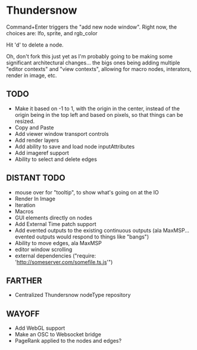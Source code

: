 Thundersnow
===========

Command+Enter triggers the "add new node window". Right now, the choices are: lfo, sprite, and rgb_color

Hit 'd' to delete a node.

Oh, don't fork this just yet as I'm probably going to be making some significant architectural changes... the bigs ones being adding multiple "editor contexts" and "view contexts", allowing for macro nodes, interators, render in image, etc.

TODO
----
* Make it based on -1 to 1, with the origin in the center, instead of the origin being in the top left and based on pixels, so that things can be resized.
* Copy and Paste
* Add viewer window transport controls
* Add render layers
* Add ability to save and load node inputAttributes
* Add imageref support
* Ability to select and delete edges

DISTANT TODO
------------
* mouse over for "tooltip", to show what's going on at the IO
* Render In Image
* Iteration
* Macros
* GUI elements directly on nodes
* Add External Time patch support
* Add evented outputs to the existing continuous outputs (ala MaxMSP... evented outputs would respond to things like "bangs")
* Ability to move edges, ala MaxMSP
* editor window scrolling
* external dependencies ("require: 'http://someserver.com/somefile.ts.js'")

FARTHER
-------
* Centralized Thundersnow nodeType repository

WAYOFF
------
* Add WebGL support
* Make an OSC to Websocket bridge
* PageRank applied to the nodes and edges?